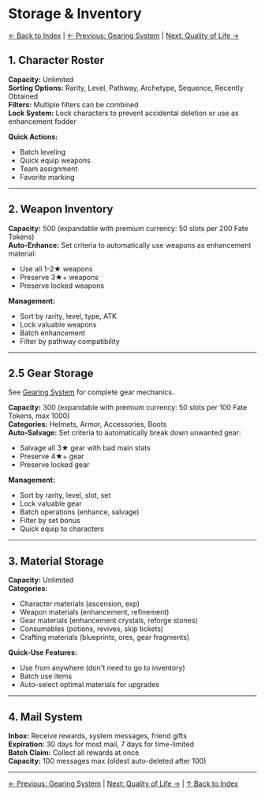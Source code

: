 # Storage & Inventory

[← Back to Index](README.md) | [← Previous: Gearing System](gearing-system.md) | [Next: Quality of Life →](quality-of-life.md)

## 1. Character Roster

**Capacity:** Unlimited  
**Sorting Options:** Rarity, Level, Pathway, Archetype, Sequence, Recently Obtained  
**Filters:** Multiple filters can be combined  
**Lock System:** Lock characters to prevent accidental deletion or use as enhancement fodder

**Quick Actions:**
- Batch leveling
- Quick equip weapons
- Team assignment
- Favorite marking

---

## 2. Weapon Inventory

**Capacity:** 500 (expandable with premium currency: 50 slots per 200 Fate Tokens)  
**Auto-Enhance:** Set criteria to automatically use weapons as enhancement material:
- Use all 1-2★ weapons
- Preserve 3★+ weapons
- Preserve locked weapons

**Management:**
- Sort by rarity, level, type, ATK
- Lock valuable weapons
- Batch enhancement
- Filter by pathway compatibility

---

## 2.5 Gear Storage

See [Gearing System](gearing-system.md) for complete gear mechanics.

**Capacity:** 300 (expandable with premium currency: 50 slots per 100 Fate Tokens, max 1000)  
**Categories:** Helmets, Armor, Accessories, Boots  
**Auto-Salvage:** Set criteria to automatically break down unwanted gear:
- Salvage all 3★ gear with bad main stats
- Preserve 4★+ gear
- Preserve locked gear

**Management:**
- Sort by rarity, level, slot, set
- Lock valuable gear
- Batch operations (enhance, salvage)
- Filter by set bonus
- Quick equip to characters

---

## 3. Material Storage

**Capacity:** Unlimited  
**Categories:**
- Character materials (ascension, exp)
- Weapon materials (enhancement, refinement)
- Gear materials (enhancement crystals, reforge stones)
- Consumables (potions, revives, skip tickets)
- Crafting materials (blueprints, ores, gear fragments)

**Quick-Use Features:**
- Use from anywhere (don't need to go to inventory)
- Batch use items
- Auto-select optimal materials for upgrades

---

## 4. Mail System

**Inbox:** Receive rewards, system messages, friend gifts  
**Expiration:** 30 days for most mail, 7 days for time-limited  
**Batch Claim:** Collect all rewards at once  
**Capacity:** 100 messages max (oldest auto-deleted after 100)

---

[← Previous: Gearing System](gearing-system.md) | [Next: Quality of Life →](quality-of-life.md) | [↑ Back to Index](README.md)
